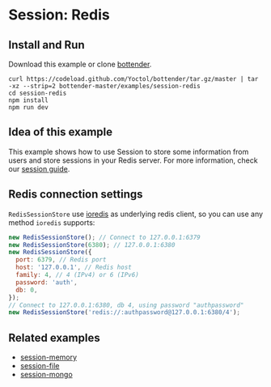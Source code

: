 # Session: Redis

## Install and Run

Download this example or clone [bottender](https://github.com/Yoctol/bottender).

```
curl https://codeload.github.com/Yoctol/bottender/tar.gz/master | tar -xz --strip=2 bottender-master/examples/session-redis
cd session-redis
npm install
npm run dev
```

## Idea of this example

This example shows how to use Session to store some information from users and
store sessions in your Redis server. For more information, check our
[session guide](https://bottender.js.org/docs/Guides-Session).

## Redis connection settings

`RedisSessionStore` use [ioredis](https://github.com/luin/ioredis) as underlying redis client, so you can use any method `ioredis` supports:

```js
new RedisSessionStore(); // Connect to 127.0.0.1:6379
new RedisSessionStore(6380); // 127.0.0.1:6380
new RedisSessionStore({
  port: 6379, // Redis port
  host: '127.0.0.1', // Redis host
  family: 4, // 4 (IPv4) or 6 (IPv6)
  password: 'auth',
  db: 0,
});
// Connect to 127.0.0.1:6380, db 4, using password "authpassword"
new RedisSessionStore('redis://:authpassword@127.0.0.1:6380/4');
```

## Related examples

- [session-memory](../session-memory)
- [session-file](../session-file)
- [session-mongo](../session-mongo)
